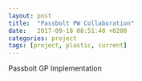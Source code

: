 ```yaml
---
layout: post
title:  "Passbolt PW Collaboration"
date:   2017-09-18 08:51:40 +0200
categories: project
tags: [project, plastic, current]
---
```


Passbolt GP Implementation

